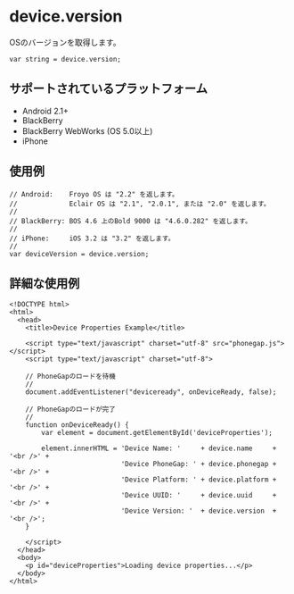 device.version
==============

OSのバージョンを取得します。

    var string = device.version;

サポートされているプラットフォーム
-------------------

- Android 2.1+
- BlackBerry
- BlackBerry WebWorks (OS 5.0以上)
- iPhone

使用例
-------------

    // Android:    Froyo OS は "2.2" を返します。
    //             Eclair OS は "2.1", "2.0.1", または "2.0" を返します。
    //
    // BlackBerry: BOS 4.6 上のBold 9000 は "4.6.0.282" を返します。
    //
    // iPhone:     iOS 3.2 は "3.2" を返します。
    //
    var deviceVersion = device.version;

詳細な使用例
------------

    <!DOCTYPE html>
    <html>
      <head>
        <title>Device Properties Example</title>

        <script type="text/javascript" charset="utf-8" src="phonegap.js"></script>
        <script type="text/javascript" charset="utf-8">

        // PhoneGapのロードを待機
        //
        document.addEventListener("deviceready", onDeviceReady, false);

        // PhoneGapのロードが完了
        //
        function onDeviceReady() {
            var element = document.getElementById('deviceProperties');
        
            element.innerHTML = 'Device Name: '     + device.name     + '<br />' + 
                                'Device PhoneGap: ' + device.phonegap + '<br />' + 
                                'Device Platform: ' + device.platform + '<br />' + 
                                'Device UUID: '     + device.uuid     + '<br />' + 
                                'Device Version: '  + device.version  + '<br />';
        }

        </script>
      </head>
      <body>
        <p id="deviceProperties">Loading device properties...</p>
      </body>
    </html>
